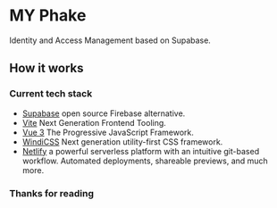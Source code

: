 # MY Phake

Identity and Access Management based on Supabase.

## How it works

### Current tech stack

- [Supabase](https://supabase.io/) open source Firebase alternative.
- [Vite](https://vitejs.dev/) Next Generation Frontend Tooling.
- [Vue 3](https://v3.vuejs.org/) The Progressive JavaScript Framework.
- [WindiCSS](https://windicss.org/) Next generation utility-first CSS framework.
- [Netlify](https://netlify.com/) a powerful serverless platform with an intuitive git-based workflow. Automated deployments, shareable previews, and much more.

### Thanks for reading
